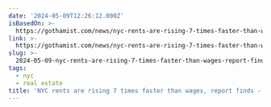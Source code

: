 ```yaml
---
date: '2024-05-09T12:26:12.000Z'
isBasedOn: >-
  https://gothamist.com/news/nyc-rents-are-rising-7-times-faster-than-wages-report-finds
link: >-
  https://gothamist.com/news/nyc-rents-are-rising-7-times-faster-than-wages-report-finds
slug: >-
  2024-05-09-nyc-rents-are-rising-7-times-faster-than-wages-report-finds-gothamist
tags:
  - nyc
  - real estate
title: 'NYC rents are rising 7 times faster than wages, report finds - Gothamist'
---
```



